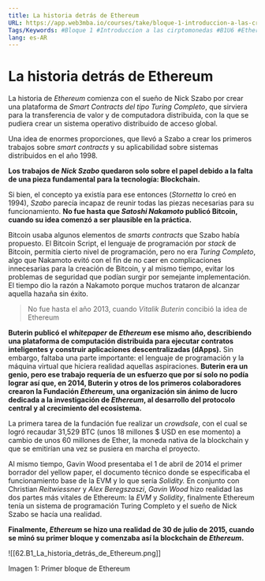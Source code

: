 ```yaml
---
title: La historia detrás de Ethereum
URL: https://app.web3mba.io/courses/take/bloque-1-introduccion-a-las-criptomonedas/texts/35946877-u6-2-la-historia-detras-de-ethereum
Tags/Keywords: #Bloque 1 #Introduccion a las cirptomonedas #B1U6 #Ethereum #Historia de Ethereum
lang: es-AR
---
```

# La historia detrás de Ethereum
La historia de _Ethereum_ comienza con el sueño de Nick Szabo por crear una plataforma de _Smart Contracts del tipo Turing Completo_, que sirviera para la transferencia de valor y de computadora distribuida, con la que se pudiera crear un sistema operativo distribuido de acceso global.

Una idea de enormes proporciones, que llevó a Szabo a crear los primeros trabajos sobre _smart contracts_ y su aplicabilidad sobre sistemas distribuidos en el año 1998.

**Los trabajos de _Nick Szabo_ quedaron solo sobre el papel debido a la falta de una pieza fundamental para la tecnología: Blockchain.**

Si bien, el concepto ya existía para ese entonces (_Stornetta_ lo creó en 1994), _Szabo_ parecía incapaz de reunir todas las piezas necesarias para su funcionamiento. **No fue hasta que _Satoshi Nakamoto_ publicó Bitcoin, cuando su idea comenzó a ser plausible en la práctica.**

Bitcoin usaba algunos elementos de _smarts contracts_ que Szabo había propuesto. El Bitcoin Script, el lenguaje de programación por _stack_ de Bitcoin, permitía cierto nivel de programación, pero no era _Turing Completo_, algo que Nakamoto evitó con el fin de no caer en complicaciones innecesarias para la creación de Bitcoin, y al mismo tiempo, evitar los problemas de seguridad que podían surgir por semejante implementación. El tiempo dio la razón a Nakamoto porque muchos trataron de alcanzar aquella hazaña sin éxito. 

>No fue hasta el año 2013, cuando _Vitalik Buterin_ concibió la idea de Ethereum

**Buterin publicó el _whitepaper_ de _Ethereum_ ese mismo año, describiendo una plataforma de computación distribuida para ejecutar contratos inteligentes y construir aplicaciones descentralizadas (dApps).** Sin embargo, faltaba una parte importante: el lenguaje de programación y la máquina virtual que hiciera realidad aquellas aspiraciones. **Buterin era un genio, pero ese trabajo requería de un esfuerzo que por sí solo no podía lograr así que, en 2014, Buterin y otros de los primeros colaboradores crearon la Fundación _Ethereum_, una organización sin ánimo de lucro dedicada a la investigación de _Ethereum_, al desarrollo del protocolo central y al crecimiento del ecosistema.**

La primera tarea de la fundación fue realizar un _crowdsale_, con el cual se logró recaudar 31,529 BTC (unos 18 millones $ USD en ese momento) a cambio de unos 60 millones de Ether, la moneda nativa de la blockchain y que se emitirían una vez se pusiera en marcha el proyecto. 

Al mismo tiempo, Gavin Wood presentaba el 1 de abril de 2014 el primer borrador del yellow paper, el documento técnico donde se especificaba el funcionamiento base de la EVM y lo que sería _Solidity._ En conjunto con Christian _Reitwiessner_ y _Alex Beregszaszi_, _Gavin Wood_ hizo realidad las dos partes más vitales de Ethereum: la _EVM_ y _Solidity_, finalmente Ethereum tenía un sistema de programación Turing Completo y el sueño de Nick Szabo se hacía una realidad. 

**Finalmente, _Ethereum_ se hizo una realidad de 30 de julio de 2015, cuando se minó su primer bloque y comenzaba así la blockchain de _Ethereum_.** 

![[62.B1_La_historia_detrás_de_Ethereum.png]]

Imagen 1: Primer bloque de Ethereum